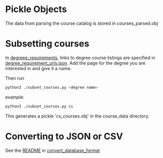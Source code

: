 # Pickle Objects
The data from parsing the course catalog is stored in courses_parsed.obj

# Subsetting courses
In [degreee_requirements](degree_requirements), links to degree course listings are specified in [degree_requirement_urls.json](degree_requirements/degree_requirement_urls.json). Add the page for the degree you are interested in and give it a name.

Then run
```bash
python3 ./subset_courses.py <degree name>
```

example:
```bash
python3 ./subset_courses.py cs
```

This generates a pickle 'cs_courses.obj' in the course_data directory.


# Converting to JSON or CSV
See the [README](../convert_database_format/pickle_to_csv.py) in [convert_database_format](../convert_database_format)
